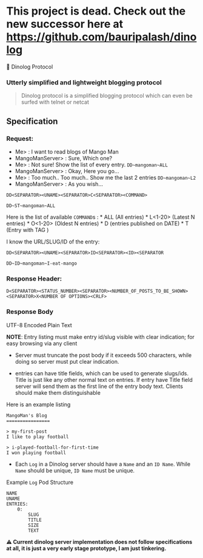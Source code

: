 # This project is dead. Check out the new successor here at <https://github.com/bauripalash/dinolog>

🦕 Dinolog Protocol

### Utterly simplified and lightweight blogging protocol

> Dinolog protocol is a simplified blogging protocol which can even be surfed with telnet or netcat

## Specification
### Request:
    
* Me> : I want to read blogs of Mango Man
* MangoManServer> : Sure, Which one?
* Me> : Not sure! Show the list of every entry. `DD~mangoman~ALL`
* MangoManServer> : Okay, Here you go...
* Me> : Too much.. Too much.. Show me the last 2 entries `DD~mangoman~L2`
* MangoManServer> : As you wish...

```
DD<SEPARATOR><UNAME><SEPARATOR>C<SEPARATOR><COMMAND>
```

```
DD~ST~mangoman~ALL
```

Here is the list of available `COMMAND`s :
    * ALL (All entries)
    * L<1-20> (Latest N entries)
    * O<1-20> (Oldest N entries)
    * D<ISO8601 Date> (entries published on DATE)
    * T<MAX> (Entry with TAG )

I know the URL/SLUG/ID of the entry:

`DD<SEPARATOR><UNAME><SEPARATOR>ID<SEPARATOR><ID><SEPARATOR`

`DD~ID~mangoman~I-eat-mango`

### Response Header:

```
D<SEPARATOR><STATUS_NUMBER><SEPARATOR><NUMBER_OF_POSTS_TO_BE_SHOWN><SEPARATOR>X<NUMBER OF OPTIONS><CRLF>
```

### Response Body
UTF-8 Encoded Plain Text

**NOTE**: Entry listing must make entry id/slug visible with clear indication; for easy browsing via any client

* Server must truncate the post body if it exceeds 500 characters, while doing so server must put clear indication.

* entries can have title fields, which can be used to generate slugs/ids. Title is just like any other normal text on entries. If entry have Title field server will send them as the first line of the entry body text. Clients should make them distinguishable

Here is an example listing

```
MangoMan's Blog
================

> my-first-post
I like to play football

> i-played-football-for-first-time
I won playing football

```


* Each `Log` in a Dinolog server should have a `Name` and an `ID Name`. While `Name` should be unique, `ID Name` must be unique.

Example `Log` Pod Structure

```
NAME
UNAME
ENTRIES:
    0:
        SLUG
        TITLE
        SIZE
        TEXT
```

**⚠️ Current dinolog server implementation does not follow specifications at all, it is just a very early stage prototype, I am just tinkering.**

